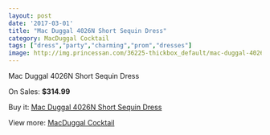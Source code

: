 ```yaml
---
layout: post
date: '2017-03-01'
title: "Mac Duggal 4026N Short Sequin Dress"
category: MacDuggal Cocktail
tags: ["dress","party","charming","prom","dresses"]
image: http://img.princessan.com/36225-thickbox_default/mac-duggal-4026n-short-sequin-dress.jpg
---
```

Mac Duggal 4026N Short Sequin Dress

On Sales: **$314.99**
<a href="https://www.princessan.com/en/16973-mac-duggal-4026n-short-sequin-dress.html"><amp-img layout="responsive" width="600" height="600" src="//img.princessan.com/36225-thickbox_default/mac-duggal-4026n-short-sequin-dress.jpg" alt="Mac Duggal 4026N Short Sequin Dress 0" /></a>
<a href="https://www.princessan.com/en/16973-mac-duggal-4026n-short-sequin-dress.html"><amp-img layout="responsive" width="600" height="600" src="//img.princessan.com/36226-thickbox_default/mac-duggal-4026n-short-sequin-dress.jpg" alt="Mac Duggal 4026N Short Sequin Dress 1" /></a>
<a href="https://www.princessan.com/en/16973-mac-duggal-4026n-short-sequin-dress.html"><amp-img layout="responsive" width="600" height="600" src="//img.princessan.com/36227-thickbox_default/mac-duggal-4026n-short-sequin-dress.jpg" alt="Mac Duggal 4026N Short Sequin Dress 2" /></a>

Buy it: [Mac Duggal 4026N Short Sequin Dress](https://www.princessan.com/en/16973-mac-duggal-4026n-short-sequin-dress.html "Mac Duggal 4026N Short Sequin Dress")

View more: [MacDuggal Cocktail](https://www.princessan.com/en/141- "MacDuggal Cocktail")